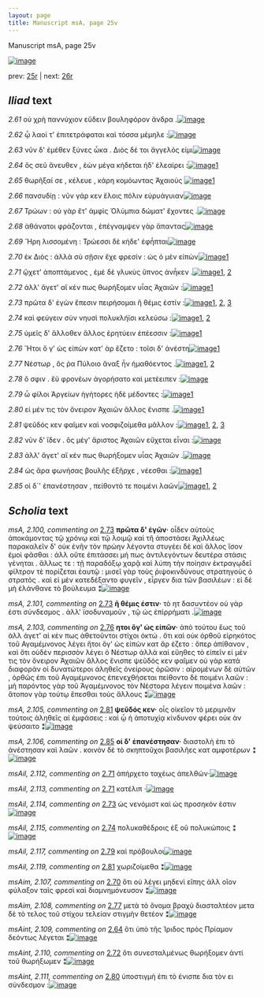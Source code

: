 ```yaml
---
layout: page
title: Manuscript msA, page 25v
---
```


Manuscript msA, page 25v

[![image](http://www.homermultitext.org/iipsrv?OBJ=IIP,1.0&FIF=/project/homer/pyramidal/deepzoom/hmt/vaimg/2017a/VA025VN_0527.tif&WID=100&CVT=JPEG)](http://www.homermultitext.org/ict2/?urn=urn:cite2:hmt:vaimg.2017a:VA025VN_0527)

prev:  [25r](../25r/) | next:  [26r](../26r/)

## *Iliad* text

*2.61* <a id="2.61"/> οὐ χρὴ παννύχιον εὕδειν βουληφόρον ἄνδρα .[![image](http://www.homermultitext.org/iipsrv?OBJ=IIP,1.0&FIF=/project/homer/pyramidal/deepzoom/hmt/vaimg/2017a/VA025VN_0527.tif&RGN=0.4575,0.2117,0.3974,0.0285&WID=1000&CVT=JPEG)](http://www.homermultitext.org/ict2/?urn=urn:cite2:hmt:vaimg.2017a:VA025VN_0527@0.4575,0.2117,0.3974,0.0285)

*2.62* <a id="2.62"/> ᾧ λαοί τ' ἐπιτετράφαται καὶ τόσσα μέμηλε :[![image](http://www.homermultitext.org/iipsrv?OBJ=IIP,1.0&FIF=/project/homer/pyramidal/deepzoom/hmt/vaimg/2017a/VA025VN_0527.tif&RGN=0.4565,0.2357,0.3864,0.0225&WID=1000&CVT=JPEG)](http://www.homermultitext.org/ict2/?urn=urn:cite2:hmt:vaimg.2017a:VA025VN_0527@0.4565,0.2357,0.3864,0.0225)

*2.63* <a id="2.63"/> νῦν δ' ἐμέθεν ξύνες ὦκα . Διὸς δέ τοι ἄγγελός εἰμι[![image](http://www.homermultitext.org/iipsrv?OBJ=IIP,1.0&FIF=/project/homer/pyramidal/deepzoom/hmt/vaimg/2017a/VA025VN_0527.tif&RGN=0.4585,0.256,0.3864,0.0233&WID=1000&CVT=JPEG)](http://www.homermultitext.org/ict2/?urn=urn:cite2:hmt:vaimg.2017a:VA025VN_0527@0.4585,0.256,0.3864,0.0233)

*2.64* <a id="2.64"/> ὃς σεῦ ἄνευθεν , ἐὼν μέγα κήδεται ἠδ' ἐλεαίρει :[![image](http://www.homermultitext.org/iipsrv?OBJ=IIP,1.0&FIF=/project/homer/pyramidal/deepzoom/hmt/vaimg/2017a/VA025VN_0527.tif&RGN=0.4915,0.2763,0.3564,0.0233&WID=1000&CVT=JPEG)](http://www.homermultitext.org/ict2/?urn=urn:cite2:hmt:vaimg.2017a:VA025VN_0527@0.4915,0.2763,0.3564,0.0233)[1](#msAint_2.109)

*2.65* <a id="2.65"/> θωρῆξαί σε , κέλευε , κάρη κομόωντας Ἀχαιοὺς 				[![image](http://www.homermultitext.org/iipsrv?OBJ=IIP,1.0&FIF=/project/homer/pyramidal/deepzoom/hmt/vaimg/2017a/VA025VN_0527.tif&RGN=0.4865,0.2935,0.3564,0.0233&WID=1000&CVT=JPEG)](http://www.homermultitext.org/ict2/?urn=urn:cite2:hmt:vaimg.2017a:VA025VN_0527@0.4865,0.2935,0.3564,0.0233)[1](#msAext_2.122)

*2.66* <a id="2.66"/> πανσυδίῃ : νῦν γάρ κεν ἕλοις πόλιν εὐρυάγυιαν[![image](http://www.homermultitext.org/iipsrv?OBJ=IIP,1.0&FIF=/project/homer/pyramidal/deepzoom/hmt/vaimg/2017a/VA025VN_0527.tif&RGN=0.4865,0.3131,0.3604,0.021&WID=1000&CVT=JPEG)](http://www.homermultitext.org/ict2/?urn=urn:cite2:hmt:vaimg.2017a:VA025VN_0527@0.4865,0.3131,0.3604,0.021)

*2.67* <a id="2.67"/> Τρώων : οὐ γὰρ ἔτ' 					ἀμφὶς Ὀλύμπια δώματ' 					ἔχοντες .[![image](http://www.homermultitext.org/iipsrv?OBJ=IIP,1.0&FIF=/project/homer/pyramidal/deepzoom/hmt/vaimg/2017a/VA025VN_0527.tif&RGN=0.4855,0.3333,0.3694,0.024&WID=1000&CVT=JPEG)](http://www.homermultitext.org/ict2/?urn=urn:cite2:hmt:vaimg.2017a:VA025VN_0527@0.4855,0.3333,0.3694,0.024)

*2.68* <a id="2.68"/> ἀθάνατοι φράζονται , ἐπέγναμψεν γὰρ ἅπαντας[![image](http://www.homermultitext.org/iipsrv?OBJ=IIP,1.0&FIF=/project/homer/pyramidal/deepzoom/hmt/vaimg/2017a/VA025VN_0527.tif&RGN=0.4915,0.3521,0.3694,0.0225&WID=1000&CVT=JPEG)](http://www.homermultitext.org/ict2/?urn=urn:cite2:hmt:vaimg.2017a:VA025VN_0527@0.4915,0.3521,0.3694,0.0225)

*2.69* <a id="2.69"/> Ἥρη λισσομένη : Τρώεσσι δὲ κήδε' ἐφἧπται[![image](http://www.homermultitext.org/iipsrv?OBJ=IIP,1.0&FIF=/project/homer/pyramidal/deepzoom/hmt/vaimg/2017a/VA025VN_0527.tif&RGN=0.4855,0.3716,0.3694,0.0233&WID=1000&CVT=JPEG)](http://www.homermultitext.org/ict2/?urn=urn:cite2:hmt:vaimg.2017a:VA025VN_0527@0.4855,0.3716,0.3694,0.0233)

*2.70* <a id="2.70"/> ἐκ Διὸς : ἀλλὰ σὺ σῇσιν 					ἔχε φρεσίν : ὡς ὁ μὲν εἰπὼν[![image](http://www.homermultitext.org/iipsrv?OBJ=IIP,1.0&FIF=/project/homer/pyramidal/deepzoom/hmt/vaimg/2017a/VA025VN_0527.tif&RGN=0.4865,0.3889,0.3664,0.0248&WID=1000&CVT=JPEG)](http://www.homermultitext.org/ict2/?urn=urn:cite2:hmt:vaimg.2017a:VA025VN_0527@0.4865,0.3889,0.3664,0.0248)[1](#msAim_2.107)

*2.71* <a id="2.71"/> ᾤχετ' ἀποπτάμενος , ἐμὲ δὲ γλυκὺς ὕπνος ἀνἧκεν .[![image](http://www.homermultitext.org/iipsrv?OBJ=IIP,1.0&FIF=/project/homer/pyramidal/deepzoom/hmt/vaimg/2017a/VA025VN_0527.tif&RGN=0.4855,0.4084,0.3684,0.0248&WID=1000&CVT=JPEG)](http://www.homermultitext.org/ict2/?urn=urn:cite2:hmt:vaimg.2017a:VA025VN_0527@0.4855,0.4084,0.3684,0.0248)[1](#msAil_2.113), [2](#msAil_2.112)

*2.72* <a id="2.72"/> ἀλλ' ἄγετ' αἴ κέν πως θωρήξομεν υἷας Ἀχαιῶν :[![image](http://www.homermultitext.org/iipsrv?OBJ=IIP,1.0&FIF=/project/homer/pyramidal/deepzoom/hmt/vaimg/2017a/VA025VN_0527.tif&RGN=0.4885,0.4257,0.3684,0.027&WID=1000&CVT=JPEG)](http://www.homermultitext.org/ict2/?urn=urn:cite2:hmt:vaimg.2017a:VA025VN_0527@0.4885,0.4257,0.3684,0.027)[1](#msAint_2.110)

*2.73* <a id="2.73"/> πρῶτα δ' ἐγὼν ἔπεσιν πειρήσομαι ἣ θέμις ἐστίν :[![image](http://www.homermultitext.org/iipsrv?OBJ=IIP,1.0&FIF=/project/homer/pyramidal/deepzoom/hmt/vaimg/2017a/VA025VN_0527.tif&RGN=0.4855,0.4467,0.3684,0.0248&WID=1000&CVT=JPEG)](http://www.homermultitext.org/ict2/?urn=urn:cite2:hmt:vaimg.2017a:VA025VN_0527@0.4855,0.4467,0.3684,0.0248)[1](#msA_2.101), [2](#msAil_2.114), [3](#msA_2.100)

*2.74* <a id="2.74"/> καὶ φεύγειν σὺν νηυσὶ πολυκλήϊσι κελεύσω :[![image](http://www.homermultitext.org/iipsrv?OBJ=IIP,1.0&FIF=/project/homer/pyramidal/deepzoom/hmt/vaimg/2017a/VA025VN_0527.tif&RGN=0.4845,0.4647,0.3684,0.0278&WID=1000&CVT=JPEG)](http://www.homermultitext.org/ict2/?urn=urn:cite2:hmt:vaimg.2017a:VA025VN_0527@0.4845,0.4647,0.3684,0.0278)[1](#msA_2.102), [2](#msAil_2.115)

*2.75* <a id="2.75"/> ὑμεῖς δ' ἄλλοθεν ἄλλος ἐρητύειν ἐπέεσσιν :[![image](http://www.homermultitext.org/iipsrv?OBJ=IIP,1.0&FIF=/project/homer/pyramidal/deepzoom/hmt/vaimg/2017a/VA025VN_0527.tif&RGN=0.4865,0.4857,0.3604,0.0233&WID=1000&CVT=JPEG)](http://www.homermultitext.org/ict2/?urn=urn:cite2:hmt:vaimg.2017a:VA025VN_0527@0.4865,0.4857,0.3604,0.0233)[1](#msA_2.104)

*2.76* <a id="2.76"/> Ἤτοι ὅ γ' ὡς εἰπὼν κατ' ὰρ ἕζετο : τοῖσι δ' ἀνέστη[![image](http://www.homermultitext.org/iipsrv?OBJ=IIP,1.0&FIF=/project/homer/pyramidal/deepzoom/hmt/vaimg/2017a/VA025VN_0527.tif&RGN=0.4905,0.503,0.3594,0.0263&WID=1000&CVT=JPEG)](http://www.homermultitext.org/ict2/?urn=urn:cite2:hmt:vaimg.2017a:VA025VN_0527@0.4905,0.503,0.3594,0.0263)[1](#msA_2.103)

*2.77* <a id="2.77"/> Νέστωρ , ὅς ῥα 						 Πύλοιο ἄναξ ἦν 					ἠμαθόεντος .[![image](http://www.homermultitext.org/iipsrv?OBJ=IIP,1.0&FIF=/project/homer/pyramidal/deepzoom/hmt/vaimg/2017a/VA025VN_0527.tif&RGN=0.4845,0.5225,0.3594,0.0255&WID=1000&CVT=JPEG)](http://www.homermultitext.org/ict2/?urn=urn:cite2:hmt:vaimg.2017a:VA025VN_0527@0.4845,0.5225,0.3594,0.0255)[1](#msAim_2.108), [2](#msAil_2.116)

*2.78* <a id="2.78"/> ὅ σφιν . ἔϋ φρονέων ἀγορήσατο καὶ μετέειπεν :[![image](http://www.homermultitext.org/iipsrv?OBJ=IIP,1.0&FIF=/project/homer/pyramidal/deepzoom/hmt/vaimg/2017a/VA025VN_0527.tif&RGN=0.4865,0.542,0.3564,0.0255&WID=1000&CVT=JPEG)](http://www.homermultitext.org/ict2/?urn=urn:cite2:hmt:vaimg.2017a:VA025VN_0527@0.4865,0.542,0.3564,0.0255)

*2.79* <a id="2.79"/> ὦ φίλοι Ἀργείων 					ἡγήτορες ἠδὲ μέδοντες :[![image](http://www.homermultitext.org/iipsrv?OBJ=IIP,1.0&FIF=/project/homer/pyramidal/deepzoom/hmt/vaimg/2017a/VA025VN_0527.tif&RGN=0.4855,0.5601,0.3564,0.0278&WID=1000&CVT=JPEG)](http://www.homermultitext.org/ict2/?urn=urn:cite2:hmt:vaimg.2017a:VA025VN_0527@0.4855,0.5601,0.3564,0.0278)[1](#msAil_2.117)

*2.80* <a id="2.80"/> εἰ μέν τις τὸν ὄνειρον Ἀχαιῶν ἄλλος ἔνισπε .[![image](http://www.homermultitext.org/iipsrv?OBJ=IIP,1.0&FIF=/project/homer/pyramidal/deepzoom/hmt/vaimg/2017a/VA025VN_0527.tif&RGN=0.4905,0.5773,0.3594,0.0278&WID=1000&CVT=JPEG)](http://www.homermultitext.org/ict2/?urn=urn:cite2:hmt:vaimg.2017a:VA025VN_0527@0.4905,0.5773,0.3594,0.0278)[1](#msAint_2.111)

*2.81* <a id="2.81"/> ψεῦδός κεν φαῖμεν καὶ νοσφιζοίμεθα μᾶλλον :[![image](http://www.homermultitext.org/iipsrv?OBJ=IIP,1.0&FIF=/project/homer/pyramidal/deepzoom/hmt/vaimg/2017a/VA025VN_0527.tif&RGN=0.4925,0.5968,0.3594,0.0263&WID=1000&CVT=JPEG)](http://www.homermultitext.org/ict2/?urn=urn:cite2:hmt:vaimg.2017a:VA025VN_0527@0.4925,0.5968,0.3594,0.0263)[1](#msAil_2.118), [2](#msA_2.105), [3](#msAil_2.119)

*2.82* <a id="2.82"/> νῦν δ' ἴδεν . ὃς μέγ' ἄριστος Ἀχαιῶν εὔχεται εἶναι :[![image](http://www.homermultitext.org/iipsrv?OBJ=IIP,1.0&FIF=/project/homer/pyramidal/deepzoom/hmt/vaimg/2017a/VA025VN_0527.tif&RGN=0.4925,0.6141,0.3644,0.0285&WID=1000&CVT=JPEG)](http://www.homermultitext.org/ict2/?urn=urn:cite2:hmt:vaimg.2017a:VA025VN_0527@0.4925,0.6141,0.3644,0.0285)

*2.83* <a id="2.83"/> ἀλλ' ἄγετ' αἴ κέν πως θωρήξομεν υἷας Ἀχαιῶν .[![image](http://www.homermultitext.org/iipsrv?OBJ=IIP,1.0&FIF=/project/homer/pyramidal/deepzoom/hmt/vaimg/2017a/VA025VN_0527.tif&RGN=0.4835,0.6336,0.3774,0.0315&WID=1000&CVT=JPEG)](http://www.homermultitext.org/ict2/?urn=urn:cite2:hmt:vaimg.2017a:VA025VN_0527@0.4835,0.6336,0.3774,0.0315)

*2.84* <a id="2.84"/> ὡς ἄρα φωνήσας βουλῆς ἐξῆρχε , νέεσθαι :[![image](http://www.homermultitext.org/iipsrv?OBJ=IIP,1.0&FIF=/project/homer/pyramidal/deepzoom/hmt/vaimg/2017a/VA025VN_0527.tif&RGN=0.4835,0.6532,0.3704,0.0285&WID=1000&CVT=JPEG)](http://www.homermultitext.org/ict2/?urn=urn:cite2:hmt:vaimg.2017a:VA025VN_0527@0.4835,0.6532,0.3704,0.0285)[1](#msAil_2.120)

*2.85* <a id="2.85"/> οἱ δ`' ἐπανέστησαν , πείθοντό τε ποιμένι λαῶν[![image](http://www.homermultitext.org/iipsrv?OBJ=IIP,1.0&FIF=/project/homer/pyramidal/deepzoom/hmt/vaimg/2017a/VA025VN_0527.tif&RGN=0.4835,0.6719,0.3704,0.0323&WID=1000&CVT=JPEG)](http://www.homermultitext.org/ict2/?urn=urn:cite2:hmt:vaimg.2017a:VA025VN_0527@0.4835,0.6719,0.3704,0.0323)[1](#msA_2.106), [2](#msAil_2.121)

## *Scholia* text

*msA, 2.100, commenting on* [2.73](#2.73)  <a id="msA_2.100"/> **πρῶτα δ' ἐγῶν·** οἶδεν αὐτοὺς ἀποκάμοντας τῷ χρόνῳ καὶ τῷ λοιμῷ καὶ τῆ ἀποστάσει Ἀχιλλέως παρακαλεῖν δ' οὐκ ἐνῆν τὸν πρώην λέγοντα στυγέει δὲ καὶ ἄλλος ἴσον ἐμοὶ φᾶσθαι : ἀλλ οὔτε ἐπιτάσσει μή πως ἀντιλεγόντων δευτέρα στάσις γένηται . ἄλλως τε : τῇ παραδόξῳ χαρᾷ καὶ λύπη τὴν ποίησιν ἐκτραγῳδεῖ φίλτρον τὲ πορίζεται ἑαυτῷ : μισεῖ γὰρ τοὺς ῥιψοκινδύνους στρατηγοὺς ὁ στρατός . καὶ εἰ μὲν κατεδέξαντο φυγεῖν , εἶργεν δια τῶν βασιλέων : εἰ δὲ μὴ ἐλάνθανε τὸ βούλευμα ⁑[![image](http://www.homermultitext.org/iipsrv?OBJ=IIP,1.0&FIF=/project/homer/pyramidal/deepzoom/hmt/vaimg/2017a/VA025VN_0527.tif&RGN=0.205,0.4521,0.2221,0.149&WID=1000&CVT=JPEG)](http://www.homermultitext.org/ict2/?urn=urn:cite2:hmt:vaimg.2017a:VA025VN_0527@0.205,0.4521,0.2221,0.149)

*msA, 2.101, commenting on* [2.73](#2.73)  <a id="msA_2.101"/> **ἢ θέμις ἐστιν·** τὸ ητ δασυντέον οὐ γὰρ ἐστι σύνδεσμος . ἀλλ' ϊσοδυναμοῦν , τῷ ὡς ἐπίρρήματι .[![image](http://www.homermultitext.org/iipsrv?OBJ=IIP,1.0&FIF=/project/homer/pyramidal/deepzoom/hmt/vaimg/2017a/VA025VN_0527.tif&RGN=0.2159,0.5958,0.2226,0.0265&WID=1000&CVT=JPEG)](http://www.homermultitext.org/ict2/?urn=urn:cite2:hmt:vaimg.2017a:VA025VN_0527@0.2159,0.5958,0.2226,0.0265)

*msA, 2.103, commenting on* [2.76](#2.76)  <a id="msA_2.103"/> **ητοι ὅγ' ὡς εἰπῶν·** ἀπὸ τούτου ἕως τοῦ ἀλλ άγετ' αἰ κέν πως ἀθετοῦντοι στίχοι ὀκτώ . ὅτι καὶ οὐκ ὀρθοῦ εἰρηκότος τοῦ Αγαμέμνονος λέγει ἥτοι ὅγ' ὡς εἰπὼν κατ ἄρ έζετο : ὅπερ ἀπίθανον , καὶ ὅτι οὐδὲν περισσὸν λέγει ὁ Νέστωρ ἀλλὰ καὶ εὔηθες τὸ εἰπεῖν εἰ μέν τις τὸν ὄνειρον Ἀχαιῶν ἄλλος ἔνισπε ψεῦδός κεν φαῖμεν οὐ γὰρ κατὰ διαφορὰν οἱ δυνατώτεροι ἀληθεῖς ὀνείρους ὁρῶσιν : αἰρομένων δὲ αὐτῶν , ὀρθῶς ἐπι τοῦ Αγαμέμνονος ἐπενεχθήσεται πείθοντο δὲ ποιμένι λαῶν : μὴ παρόντος γὰρ τοῦ Ἀγαμέμνονος τὸν Νέστορα λέγειν ποιμένα λαῶν : ἄτοπον γὰρ τούτῳ ἕπεσθαι τοὺς ἄλλους ⁑[![image](http://www.homermultitext.org/iipsrv?OBJ=IIP,1.0&FIF=/project/homer/pyramidal/deepzoom/hmt/vaimg/2017a/VA025VN_0527.tif&RGN=0.2138,0.6748,0.6231,0.0904&WID=1000&CVT=JPEG)](http://www.homermultitext.org/ict2/?urn=urn:cite2:hmt:vaimg.2017a:VA025VN_0527@0.2138,0.6748,0.6231,0.0904)

*msA, 2.105, commenting on* [2.81](#2.81)  <a id="msA_2.105"/> **ψεῦδός κεν·** οἷς οἱκεῖον τὸ μεριμνᾶν τούτοις ἀληθεῖς αἱ ἐμφάσεις : καὶ ᾧ ἡ ἀποτυχίᾳ κίνδυνον φέρει οὐκ ὰν ψεύσαιτο ⁑[![image](http://www.homermultitext.org/iipsrv?OBJ=IIP,1.0&FIF=/project/homer/pyramidal/deepzoom/hmt/vaimg/2017a/VA025VN_0527.tif&RGN=0.2281,0.7722,0.5931,0.04&WID=1000&CVT=JPEG)](http://www.homermultitext.org/ict2/?urn=urn:cite2:hmt:vaimg.2017a:VA025VN_0527@0.2281,0.7722,0.5931,0.04)

*msA, 2.106, commenting on* [2.85](#2.85)  <a id="msA_2.106"/> **οἱ δ' ἐπανέστησαν·** διαστολὴ ἐπι τὸ ἀνέστησαν καὶ λαῶν . κοινὸν δὲ τὸ σκηπτοῦχοι βασιλῆες κατ αμφοτέρων ⁑[![image](http://www.homermultitext.org/iipsrv?OBJ=IIP,1.0&FIF=/project/homer/pyramidal/deepzoom/hmt/vaimg/2017a/VA025VN_0527.tif&RGN=0.2319,0.7854,0.5819,0.039&WID=1000&CVT=JPEG)](http://www.homermultitext.org/ict2/?urn=urn:cite2:hmt:vaimg.2017a:VA025VN_0527@0.2319,0.7854,0.5819,0.039)

*msAil, 2.112, commenting on* [2.71](#2.71)  <a id="msAil_2.112"/> ἀπήρχετο ταχέως ἀπελθών·[![image](http://www.homermultitext.org/iipsrv?OBJ=IIP,1.0&FIF=/project/homer/pyramidal/deepzoom/hmt/vaimg/2017a/VA025VN_0527.tif&RGN=0.5138,0.4066,0.129,0.0098&WID=1000&CVT=JPEG)](http://www.homermultitext.org/ict2/?urn=urn:cite2:hmt:vaimg.2017a:VA025VN_0527@0.5138,0.4066,0.129,0.0098)

*msAil, 2.113, commenting on* [2.71](#2.71)  <a id="msAil_2.113"/> κατέλιπ ·[![image](http://www.homermultitext.org/iipsrv?OBJ=IIP,1.0&FIF=/project/homer/pyramidal/deepzoom/hmt/vaimg/2017a/VA025VN_0527.tif&RGN=0.8163,0.4024,0.0297,0.0085&WID=1000&CVT=JPEG)](http://www.homermultitext.org/ict2/?urn=urn:cite2:hmt:vaimg.2017a:VA025VN_0527@0.8163,0.4024,0.0297,0.0085)

*msAil, 2.114, commenting on* [2.73](#2.73)  <a id="msAil_2.114"/> ὡς νενόμιστ καὶ ὡς προσηκόν ἐστιν[![image](http://www.homermultitext.org/iipsrv?OBJ=IIP,1.0&FIF=/project/homer/pyramidal/deepzoom/hmt/vaimg/2017a/VA025VN_0527.tif&RGN=0.7465,0.4415,0.0935,0.0101&WID=1000&CVT=JPEG)](http://www.homermultitext.org/ict2/?urn=urn:cite2:hmt:vaimg.2017a:VA025VN_0527@0.7465,0.4415,0.0935,0.0101)

*msAil, 2.115, commenting on* [2.74](#2.74)  <a id="msAil_2.115"/> πολυκαθέδροις ἐξ οῦ πολυκώποις ⁑[![image](http://www.homermultitext.org/iipsrv?OBJ=IIP,1.0&FIF=/project/homer/pyramidal/deepzoom/hmt/vaimg/2017a/VA025VN_0527.tif&RGN=0.6708,0.4609,0.1396,0.0113&WID=1000&CVT=JPEG)](http://www.homermultitext.org/ict2/?urn=urn:cite2:hmt:vaimg.2017a:VA025VN_0527@0.6708,0.4609,0.1396,0.0113)

*msAil, 2.117, commenting on* [2.79](#2.79)  <a id="msAil_2.117"/> καὶ πρόβουλοι[![image](http://www.homermultitext.org/iipsrv?OBJ=IIP,1.0&FIF=/project/homer/pyramidal/deepzoom/hmt/vaimg/2017a/VA025VN_0527.tif&RGN=0.765,0.5567,0.0562,0.0113&WID=1000&CVT=JPEG)](http://www.homermultitext.org/ict2/?urn=urn:cite2:hmt:vaimg.2017a:VA025VN_0527@0.765,0.5567,0.0562,0.0113)

*msAil, 2.119, commenting on* [2.81](#2.81)  <a id="msAil_2.119"/> χωριζοίμεθα ⁑[![image](http://www.homermultitext.org/iipsrv?OBJ=IIP,1.0&FIF=/project/homer/pyramidal/deepzoom/hmt/vaimg/2017a/VA025VN_0527.tif&RGN=0.7331,0.5949,0.0604,0.0116&WID=1000&CVT=JPEG)](http://www.homermultitext.org/ict2/?urn=urn:cite2:hmt:vaimg.2017a:VA025VN_0527@0.7331,0.5949,0.0604,0.0116)

*msAim, 2.107, commenting on* [2.70](#2.70)  <a id="msAim_2.107"/> ὅτι οὐ λέγει μηδενὶ εἴπης ἀλλ οῖον φύλαξον ταῖς φρεσὶ καὶ διαμνημόνευσον ⁑[![image](http://www.homermultitext.org/iipsrv?OBJ=IIP,1.0&FIF=/project/homer/pyramidal/deepzoom/hmt/vaimg/2017a/VA025VN_0527.tif&RGN=0.412,0.3958,0.0757,0.0408&WID=1000&CVT=JPEG)](http://www.homermultitext.org/ict2/?urn=urn:cite2:hmt:vaimg.2017a:VA025VN_0527@0.412,0.3958,0.0757,0.0408)

*msAim, 2.108, commenting on* [2.77](#2.77)  <a id="msAim_2.108"/> μετὰ τὸ ὄνομα βραχὺ διασταλτέον μετα δὲ τὸ τελος τοῦ στίχου τελείαν στιγμὴν θετέον ⁑[![image](http://www.homermultitext.org/iipsrv?OBJ=IIP,1.0&FIF=/project/homer/pyramidal/deepzoom/hmt/vaimg/2017a/VA025VN_0527.tif&RGN=0.4219,0.5264,0.0635,0.0615&WID=1000&CVT=JPEG)](http://www.homermultitext.org/ict2/?urn=urn:cite2:hmt:vaimg.2017a:VA025VN_0527@0.4219,0.5264,0.0635,0.0615)

*msAint, 2.109, commenting on* [2.64](#2.64)  <a id="msAint_2.109"/> ὅτι ὑπὸ τῆς Ίριδος πρὸς Πρίαμον δεόντως λέγεται ⁑[![image](http://www.homermultitext.org/iipsrv?OBJ=IIP,1.0&FIF=/project/homer/pyramidal/deepzoom/hmt/vaimg/2017a/VA025VN_0527.tif&RGN=0.8292,0.2726,0.0538,0.0338&WID=1000&CVT=JPEG)](http://www.homermultitext.org/ict2/?urn=urn:cite2:hmt:vaimg.2017a:VA025VN_0527@0.8292,0.2726,0.0538,0.0338)

*msAint, 2.110, commenting on* [2.72](#2.72)  <a id="msAint_2.110"/> ὅτι συνεσταλμένως θωρήξομεν ἀντὶ τοῦ θωρήξωμεν ⁑[![image](http://www.homermultitext.org/iipsrv?OBJ=IIP,1.0&FIF=/project/homer/pyramidal/deepzoom/hmt/vaimg/2017a/VA025VN_0527.tif&RGN=0.8292,0.4467,0.0754,0.041&WID=1000&CVT=JPEG)](http://www.homermultitext.org/ict2/?urn=urn:cite2:hmt:vaimg.2017a:VA025VN_0527@0.8292,0.4467,0.0754,0.041)

*msAint, 2.111, commenting on* [2.80](#2.80)  <a id="msAint_2.111"/> ὑποστιγμὴ ἐπι τὸ ένισπε δια τὸν ει σύνδεσμον :[![image](http://www.homermultitext.org/iipsrv?OBJ=IIP,1.0&FIF=/project/homer/pyramidal/deepzoom/hmt/vaimg/2017a/VA025VN_0527.tif&RGN=0.8435,0.5798,0.0569,0.0254&WID=1000&CVT=JPEG)](http://www.homermultitext.org/ict2/?urn=urn:cite2:hmt:vaimg.2017a:VA025VN_0527@0.8435,0.5798,0.0569,0.0254)